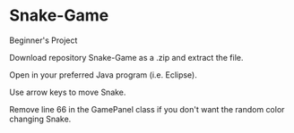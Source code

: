 # Snake-Game
Beginner's Project

Download repository Snake-Game as a .zip and extract the file.

Open in your preferred Java program (i.e. Eclipse). 

Use arrow keys to move Snake.

Remove line 66 in the GamePanel class if you don't want the random color changing Snake.
